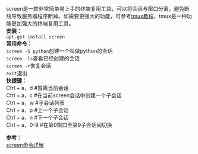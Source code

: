 screen是一款非常简单易上手的终端复用工具，可以将会话与窗口分离，避免断线导致服务器程序断掉。如需要更强大的功能，可参考[tmux教程](https://blog.csdn.net/qq_39280836/article/details/127028634?spm=1001.2014.3001.5502)，tmux是一种功能更加强大的终端复用工具。  
**安装：**  
```apt-get install screen```  
**常用命令：**  
```screen -S python```创建一个叫做python的会话  
```screen -ls```查看已经创建的会话  
```screen -r```恢复会话  
```exit```退出  
**快捷键：**  
Ctrl + a，d #暂离当前会话  
Ctrl + a，c #在当前screen会话中创建一个子会话  
Ctrl + a，w #子会话列表  
Ctrl + a，p #上一个子会话  
Ctrl + a，n #下一个子会话  
Ctrl + a，0-9 #在第0窗口至第9子会话间切换  

**参考：**  
[screen命令详解](https://www.cnblogs.com/mchina/archive/2013/01/30/2880680.html)  

